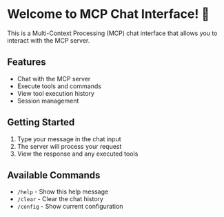 # Welcome to MCP Chat Interface! 👋

This is a Multi-Context Processing (MCP) chat interface that allows you to interact with the MCP server.

## Features

- Chat with the MCP server
- Execute tools and commands
- View tool execution history
- Session management

## Getting Started

1. Type your message in the chat input
2. The server will process your request
3. View the response and any executed tools

## Available Commands

- `/help` - Show this help message
- `/clear` - Clear the chat history
- `/config` - Show current configuration 